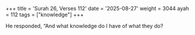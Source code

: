 +++
title = 'Surah 26, Verses 112'
date = '2025-08-27'
weight = 3044
ayah = 112
tags = ["knowledge"]
+++

He responded, “And what knowledge do I have of what they do?